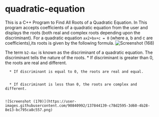 # quadratic-equation
This is a C++ Program to Find All Roots of a Quadratic Equation.
In This program accepts coefficients of a quadratic equation from the user and displays the roots (both real and complex roots depending upon the discriminant).
For a quadratic equation ```ax2+bx+c = 0``` (where a, b and c are coefficients),its roots is given by the following formula.
![Screenshot (168)](https://user-images.githubusercontent.com/90840992/137843911-f4798c73-c8f9-40c5-925d-862a54bc8f06.png)

The term ```b2-4ac``` is known as the discriminant of a quadratic equation. The discriminant tells the nature of the roots.
          *  If discriminant is greater than 0, the roots are real and different.
         
      * If discriminant is equal to 0, the roots are real and equal.
         
         
      * If discriminant is less than 0, the roots are complex and different.
         
         
    ![Screenshot (170)](https://user-images.githubusercontent.com/90840992/137844139-c78d2595-3d60-4b28-8e13-bc795ca8c557.png)         
       

